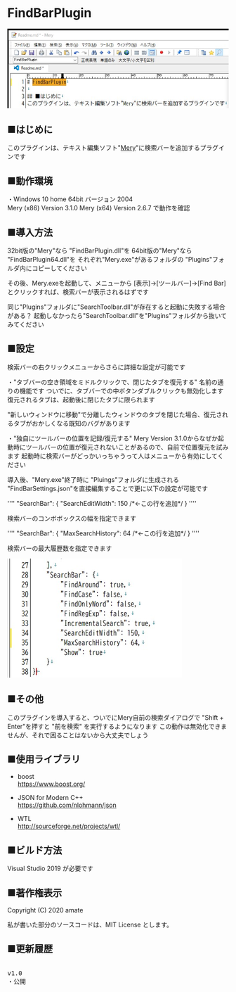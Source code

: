 # FindBarPlugin

![](https://raw.githubusercontent.com/amate/FindBarPlugin/images/images/ss1.jpg)

## ■はじめに
このプラグインは、テキスト編集ソフト"[Mery](https://www.haijin-boys.com/wiki/メインページ)"に検索バーを追加するプラグインです

## ■動作環境
・Windows 10 home 64bit バージョン 2004  
Mery (x86) Version 3.1.0
Mery (x64) Version 2.6.7
で動作を確認

## ■導入方法

32bit版の"Mery"なら "FindBarPlugin.dll"を
64bit版の"Mery"なら "FindBarPlugin64.dll"を
それぞれ"Mery.exe"があるフォルダの "Plugins"フォルダ内にコピーしてください

その後、Mery.exeを起動して、メニューから \[表示\]->\[ツールバー\]->\[Find Bar\] とクリックすれば、検索バーが表示されるはずです

同じ"Plugins"フォルダに"SearchToolbar.dll"が存在すると起動に失敗する場合がある？
起動しなかったら"SearchToolbar.dll"を"Plugins"フォルダから抜いてみてください

## ■設定

検索バーの右クリックメニューからさらに詳細な設定が可能です


・"タブバーの空き領域をミドルクリックで、閉じたタブを復元する"
名前の通りの機能です
ついでに、タブバーでの中ボタンダブルクリックも無効化します
復元されるタブは、起動後に閉じたタブに限られます

"新しいウィンドウに移動"で分離したウィンドウのタブを閉じた場合、復元されるタブがおかしくなる既知のバグがあります


・"独自にツールバーの位置を記録/復元する"
Mery Version 3.1.0からなぜか起動時にツールバーの位置が復元されないことがあるので、自前で位置復元を試みます
起動時に検索バーがどっかいっちゃうって人はメニューから有効にしてください


導入後、"Mery.exe"終了時に "Pluings"フォルダに生成される "FindBarSettings.json"を直接編集することで更に以下の設定が可能です

''''
"SearchBar": {
    "SearchEditWidth": 150  /\*←この行を追加\*/
}
''''

検索バーのコンボボックスの幅を指定できます

''''
"SearchBar": {
    "MaxSearchHistory": 64  /\*←この行を追加\*/
}
''''

検索バーの最大履歴数を指定できます

![](https://raw.githubusercontent.com/amate/FindBarPlugin/images/images/ss2.jpg)


## ■その他

このプラグインを導入すると、ついでにMery自前の検索ダイアログで "Shift + Enter"を押すと "前を検索" を実行するようになります
この動作は無効化できませんが、それで困ることはないから大丈夫でしょう

## ■使用ライブラリ

- boost  
https://www.boost.org/

- JSON for Modern C++  
https://github.com/nlohmann/json

- WTL  
http://sourceforge.net/projects/wtl/

## ■ビルド方法
Visual Studio 2019 が必要です  

## ■著作権表示
Copyright (C) 2020 amate

私が書いた部分のソースコードは、MIT License とします。

## ■更新履歴

<pre>

v1.0
・公開

</pre>

